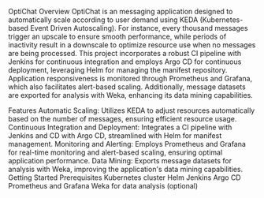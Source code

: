 OptiChat
Overview
OptiChat is an messaging application designed to automatically scale according to user demand using KEDA (Kubernetes-based Event Driven Autoscaling). For instance, every thousand messages trigger an upscale to ensure smooth performance, while periods of inactivity result in a downscale to optimize resource use when no messages are being processed. This project incorporates a robust CI pipeline with Jenkins for continuous integration and employs Argo CD for continuous deployment, leveraging Helm for managing the manifest repository. Application responsiveness is monitored through Prometheus and Grafana, which also facilitates alert-based scaling. Additionally, message datasets are exported for analysis with Weka, enhancing its data mining capabilities.

Features
Automatic Scaling: Utilizes KEDA to adjust resources automatically based on the number of messages, ensuring efficient resource usage.
Continuous Integration and Deployment: Integrates a CI pipeline with Jenkins and CD with Argo CD, streamlined with Helm for manifest management.
Monitoring and Alerting: Employs Prometheus and Grafana for real-time monitoring and alert-based scaling, ensuring optimal application performance.
Data Mining: Exports message datasets for analysis with Weka, improving the application's data mining capabilities.
Getting Started
Prerequisites
Kubernetes cluster
Helm
Jenkins
Argo CD
Prometheus and Grafana
Weka for data analysis (optional)

